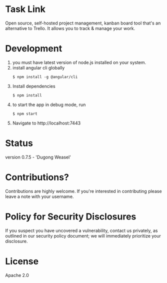 # Task Link
Open source, self-hosted project management, kanban board tool that's an alternative to Trello. It allows you to track & manage your work.




# Development

1) you must have latest version of node.js installed on your system.
2) install angular cli globally
    ```
    $ npm install -g @angular/cli
    ```
3) Install dependencies
    ```
    $ npm install
    ```
4) to start the app in debug mode, run
    ```
    $ npm start
    ```
5) Navigate to http://localhost:7443


# Status
version 0.7.5 - 'Dugong Weasel'

# Contributions?
Contributions are highly welcome. If you're interested in contributing please leave a note with your username.

# Policy for Security Disclosures
If you suspect you have uncovered a vulnerability, contact us privately, as outlined in our security policy document; we will immediately prioritize your disclosure.

# License
Apache 2.0